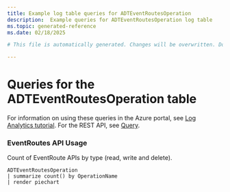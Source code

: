 ```yaml
---
title: Example log table queries for ADTEventRoutesOperation
description:  Example queries for ADTEventRoutesOperation log table
ms.topic: generated-reference
ms.date: 02/18/2025

# This file is automatically generated. Changes will be overwritten. Do not change this file directly. 

---
```


# Queries for the ADTEventRoutesOperation table

For information on using these queries in the Azure portal, see [Log Analytics tutorial](/azure/azure-monitor/logs/log-analytics-tutorial). For the REST API, see [Query](/rest/api/loganalytics/query).


### EventRoutes API Usage  


Count of EventRoute APIs by type (read, write and delete).  

```query
ADTEventRoutesOperation
| summarize count() by OperationName
| render piechart
```

